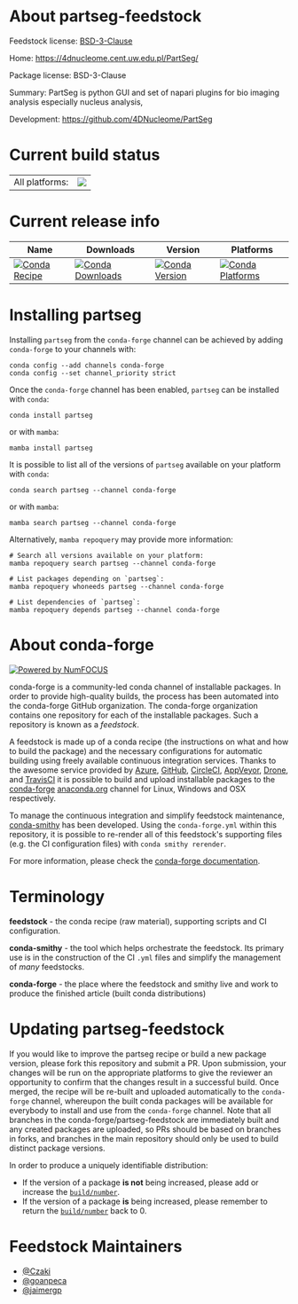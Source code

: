 About partseg-feedstock
=======================

Feedstock license: [BSD-3-Clause](https://github.com/conda-forge/partseg-feedstock/blob/main/LICENSE.txt)

Home: https://4dnucleome.cent.uw.edu.pl/PartSeg/

Package license: BSD-3-Clause

Summary: PartSeg is python GUI and set of napari plugins for bio imaging analysis especially nucleus analysis,

Development: https://github.com/4DNucleome/PartSeg

Current build status
====================


<table><tr><td>All platforms:</td>
    <td>
      <a href="https://dev.azure.com/conda-forge/feedstock-builds/_build/latest?definitionId=15837&branchName=main">
        <img src="https://dev.azure.com/conda-forge/feedstock-builds/_apis/build/status/partseg-feedstock?branchName=main">
      </a>
    </td>
  </tr>
</table>

Current release info
====================

| Name | Downloads | Version | Platforms |
| --- | --- | --- | --- |
| [![Conda Recipe](https://img.shields.io/badge/recipe-partseg-green.svg)](https://anaconda.org/conda-forge/partseg) | [![Conda Downloads](https://img.shields.io/conda/dn/conda-forge/partseg.svg)](https://anaconda.org/conda-forge/partseg) | [![Conda Version](https://img.shields.io/conda/vn/conda-forge/partseg.svg)](https://anaconda.org/conda-forge/partseg) | [![Conda Platforms](https://img.shields.io/conda/pn/conda-forge/partseg.svg)](https://anaconda.org/conda-forge/partseg) |

Installing partseg
==================

Installing `partseg` from the `conda-forge` channel can be achieved by adding `conda-forge` to your channels with:

```
conda config --add channels conda-forge
conda config --set channel_priority strict
```

Once the `conda-forge` channel has been enabled, `partseg` can be installed with `conda`:

```
conda install partseg
```

or with `mamba`:

```
mamba install partseg
```

It is possible to list all of the versions of `partseg` available on your platform with `conda`:

```
conda search partseg --channel conda-forge
```

or with `mamba`:

```
mamba search partseg --channel conda-forge
```

Alternatively, `mamba repoquery` may provide more information:

```
# Search all versions available on your platform:
mamba repoquery search partseg --channel conda-forge

# List packages depending on `partseg`:
mamba repoquery whoneeds partseg --channel conda-forge

# List dependencies of `partseg`:
mamba repoquery depends partseg --channel conda-forge
```


About conda-forge
=================

[![Powered by
NumFOCUS](https://img.shields.io/badge/powered%20by-NumFOCUS-orange.svg?style=flat&colorA=E1523D&colorB=007D8A)](https://numfocus.org)

conda-forge is a community-led conda channel of installable packages.
In order to provide high-quality builds, the process has been automated into the
conda-forge GitHub organization. The conda-forge organization contains one repository
for each of the installable packages. Such a repository is known as a *feedstock*.

A feedstock is made up of a conda recipe (the instructions on what and how to build
the package) and the necessary configurations for automatic building using freely
available continuous integration services. Thanks to the awesome service provided by
[Azure](https://azure.microsoft.com/en-us/services/devops/), [GitHub](https://github.com/),
[CircleCI](https://circleci.com/), [AppVeyor](https://www.appveyor.com/),
[Drone](https://cloud.drone.io/welcome), and [TravisCI](https://travis-ci.com/)
it is possible to build and upload installable packages to the
[conda-forge](https://anaconda.org/conda-forge) [anaconda.org](https://anaconda.org/)
channel for Linux, Windows and OSX respectively.

To manage the continuous integration and simplify feedstock maintenance,
[conda-smithy](https://github.com/conda-forge/conda-smithy) has been developed.
Using the ``conda-forge.yml`` within this repository, it is possible to re-render all of
this feedstock's supporting files (e.g. the CI configuration files) with ``conda smithy rerender``.

For more information, please check the [conda-forge documentation](https://conda-forge.org/docs/).

Terminology
===========

**feedstock** - the conda recipe (raw material), supporting scripts and CI configuration.

**conda-smithy** - the tool which helps orchestrate the feedstock.
                   Its primary use is in the construction of the CI ``.yml`` files
                   and simplify the management of *many* feedstocks.

**conda-forge** - the place where the feedstock and smithy live and work to
                  produce the finished article (built conda distributions)


Updating partseg-feedstock
==========================

If you would like to improve the partseg recipe or build a new
package version, please fork this repository and submit a PR. Upon submission,
your changes will be run on the appropriate platforms to give the reviewer an
opportunity to confirm that the changes result in a successful build. Once
merged, the recipe will be re-built and uploaded automatically to the
`conda-forge` channel, whereupon the built conda packages will be available for
everybody to install and use from the `conda-forge` channel.
Note that all branches in the conda-forge/partseg-feedstock are
immediately built and any created packages are uploaded, so PRs should be based
on branches in forks, and branches in the main repository should only be used to
build distinct package versions.

In order to produce a uniquely identifiable distribution:
 * If the version of a package **is not** being increased, please add or increase
   the [``build/number``](https://docs.conda.io/projects/conda-build/en/latest/resources/define-metadata.html#build-number-and-string).
 * If the version of a package **is** being increased, please remember to return
   the [``build/number``](https://docs.conda.io/projects/conda-build/en/latest/resources/define-metadata.html#build-number-and-string)
   back to 0.

Feedstock Maintainers
=====================

* [@Czaki](https://github.com/Czaki/)
* [@goanpeca](https://github.com/goanpeca/)
* [@jaimergp](https://github.com/jaimergp/)

